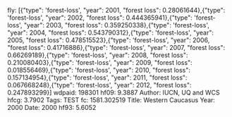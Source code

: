 fly: [{"type": 'forest-loss', "year": 2001, "forest loss": 0.28061644},{"type": 'forest-loss', "year": 2002, "forest loss": 0.444365941},{"type": 'forest-loss', "year": 2003, "forest loss": 0.359250338},{"type": 'forest-loss', "year": 2004, "forest loss": 0.543790312},{"type": 'forest-loss', "year": 2005, "forest loss": 0.478515523},{"type": 'forest-loss', "year": 2006, "forest loss": 0.41716886},{"type": 'forest-loss', "year": 2007, "forest loss": 0.66269189},{"type": 'forest-loss', "year": 2008, "forest loss": 0.210080403},{"type": 'forest-loss', "year": 2009, "forest loss": 0.018556469},{"type": 'forest-loss', "year": 2010, "forest loss": 0.157134954},{"type": 'forest-loss', "year": 2011, "forest loss": 0.067668248},{"type": 'forest-loss', "year": 2012, "forest loss": 0.247893299}]
wdpaid: 198301
hf09: 9.3887
Author: IUCN, UQ and WCS
hfcg: 3.7902
Tags: TEST
fc: 1581.302519
Title: Western Caucasus
Year: 2000
Date: 2000
hf93: 5.6052
